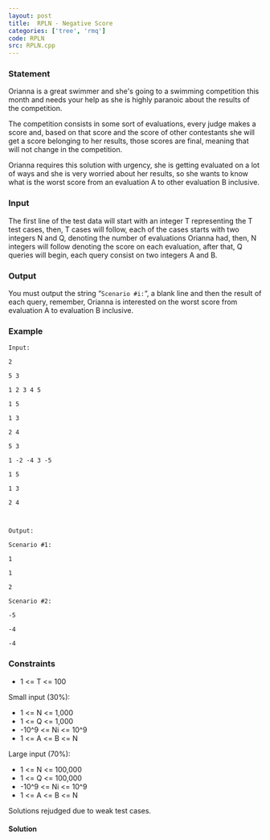 ```yaml
---
layout: post
title:  RPLN - Negative Score
categories: ['tree', 'rmq']
code: RPLN
src: RPLN.cpp
---
```


### **Statement**

Orianna is a great swimmer and she's going to a swimming competition this
month and needs your help as she is highly paranoic about the results of the
competition.

The competition consists in some sort of evaluations, every judge makes a
score and, based on that score and the score of other contestants she will get
a score belonging to her results, those scores are final, meaning that will
not change in the competition.

Orianna requires this solution with urgency, she is getting evaluated on a lot
of ways and she is very worried about her results, so she wants to know what
is the worst score from an evaluation A to other evaluation B inclusive.

### Input

The first line of the test data will start with an integer T representing the
T test cases, then, T cases will follow, each of the cases starts with two
integers N and Q, denoting the number of evaluations Orianna had, then, N
integers will follow denoting the score on each evaluation, after that, Q
queries will begin, each query consist on two integers A and B.

### Output

You must output the string “`Scenario #i:`“, a blank line and then the result
of each query, remember, Orianna is interested on the worst score from
evaluation A to evaluation B inclusive.

### Example

    
    
    Input:
    2
    5 3
    1 2 3 4 5
    1 5
    1 3
    2 4
    5 3
    1 -2 -4 3 -5
    1 5
    1 3
    2 4
    
    Output:
    Scenario #1:
    1
    1
    2
    Scenario #2:
    -5
    -4
    -4

### Constraints

  * 1 <= T <= 100

Small input (30%):

  * 1  <= N <= 1,000
  * 1 <= Q <= 1,000
  * -10^9 <= Ni <= 10^9
  * 1 <= A <= B <= N

Large input (70%):

  * 1 <= N <= 100,000
  * 1 <= Q <= 100,000
  * -10^9 <= Ni <= 10^9
  * 1 <= A <= B <= N

Solutions rejudged due to weak test cases.



#### **Solution**



